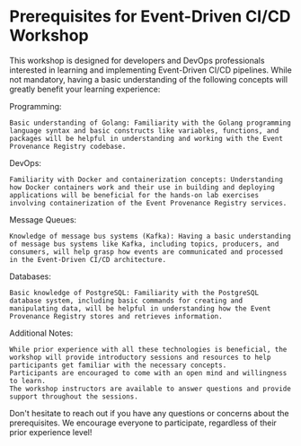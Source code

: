 # Prerequisites for Event-Driven CI/CD Workshop

This workshop is designed for developers and DevOps professionals interested in learning and implementing Event-Driven CI/CD pipelines. While not mandatory, having a basic understanding of the following concepts will greatly benefit your learning experience:

Programming:

    Basic understanding of Golang: Familiarity with the Golang programming language syntax and basic constructs like variables, functions, and packages will be helpful in understanding and working with the Event Provenance Registry codebase.

DevOps:

    Familiarity with Docker and containerization concepts: Understanding how Docker containers work and their use in building and deploying applications will be beneficial for the hands-on lab exercises involving containerization of the Event Provenance Registry services.

Message Queues:

    Knowledge of message bus systems (Kafka): Having a basic understanding of message bus systems like Kafka, including topics, producers, and consumers, will help grasp how events are communicated and processed in the Event-Driven CI/CD architecture.

Databases:

    Basic knowledge of PostgreSQL: Familiarity with the PostgreSQL database system, including basic commands for creating and manipulating data, will be helpful in understanding how the Event Provenance Registry stores and retrieves information.

Additional Notes:

    While prior experience with all these technologies is beneficial, the workshop will provide introductory sessions and resources to help participants get familiar with the necessary concepts.
    Participants are encouraged to come with an open mind and willingness to learn.
    The workshop instructors are available to answer questions and provide support throughout the sessions.

Don't hesitate to reach out if you have any questions or concerns about the prerequisites. We encourage everyone to participate, regardless of their prior experience level!